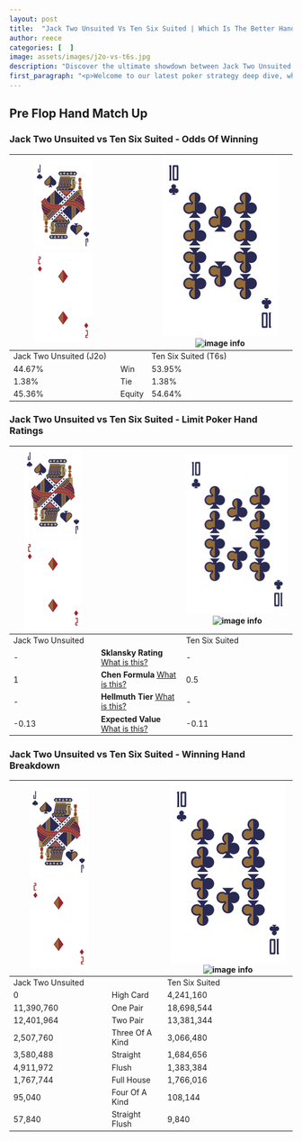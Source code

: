 ```yaml
---
layout: post
title:  "Jack Two Unsuited Vs Ten Six Suited | Which Is The Better Hand In Poker? A Complete Guide"
author: reece
categories: [  ]
image: assets/images/j2o-vs-t6s.jpg
description: "Discover the ultimate showdown between Jack Two Unsuited and Ten Six Suited in poker! Uncover the odds, strategies, and scenarios where one hand triumphs over the other. Get ready to up your poker game with this thrilling analysis."
first_paragraph: "<p>Welcome to our latest poker strategy deep dive, where we're pitting two distinct hands against each other in a high-stakes showdown: Jack Two Unsuited vs Ten Six Suited.</p><p>In the dynamic world of poker, every decision counts, and knowing which hand holds the upper hand is key to your success at the table.</p><p>In this article, we'll dissect these two hands, explore the scenarios where one dominates the other, and equip you with the knowledge to make strategic choices that can tip the odds in your favor.</p><p>Get ready to unravel the intriguing dynamics of these poker hands and elevate your game to new heights.</p>"
---
```




[comment]: # (sp0)

## Pre Flop Hand Match Up

<div class="table hand-ratings" markdown="1"> 



### Jack Two Unsuited vs Ten Six Suited - Odds Of Winning


    
| ![image info](assets/images/hand1/J.png) ![image info](assets/images/hand1/2o.png) |  | ![image info](assets/images/hand2/T.png) ![image info](assets/images/hand2/6s.png) |
| -------- | -------- | -------- |
| Jack Two Unsuited (J2o) |  | Ten Six Suited (T6s) |
| 44.67% | Win | 53.95% |
| 1.38% | Tie | 1.38% |
| 45.36% | Equity | 54.64% |




[comment]: # (sp1)



### Jack Two Unsuited vs Ten Six Suited - Limit Poker Hand Ratings


    
| ![image info](assets/images/hand1/J.png) ![image info](assets/images/hand1/2o.png) |  | ![image info](assets/images/hand2/T.png) ![image info](assets/images/hand2/6s.png) |
| -------- | -------- | -------- |
| Jack Two Unsuited |  | Ten Six Suited |
| - | **Sklansky Rating** [What is this?](/sklansky-rating-explained) | - |
| 1 | **Chen Formula** [What is this?](/chen-formula-explained) | 0.5 |
| - | **Hellmuth Tier** [What is this?](/Hellmuth-tier-explained) | - |
| -0.13 | **Expected Value** [What is this?](/expected-value-explained) | -0.11 |




[comment]: # (sp2)



### Jack Two Unsuited vs Ten Six Suited - Winning Hand Breakdown


    
| ![image info](assets/images/hand1/J.png) ![image info](assets/images/hand1/2o.png) |  | ![image info](assets/images/hand2/T.png) ![image info](assets/images/hand2/6s.png) |
| -------- | -------- | -------- |
| Jack Two Unsuited |  | Ten Six Suited |
| 0 | High Card | 4,241,160 |
| 11,390,760 | One Pair | 18,698,544 |
| 12,401,964 | Two Pair | 13,381,344 |
| 2,507,760 | Three Of A Kind | 3,066,480 |
| 3,580,488 | Straight | 1,684,656 |
| 4,911,972 | Flush | 1,383,384 |
| 1,767,744 | Full House | 1,766,016 |
| 95,040 | Four Of A Kind | 108,144 |
| 57,840 | Straight Flush | 9,840 |




[comment]: # (sp3)



</div>

[comment]: # (sp4)



[comment]: # (sp5)

